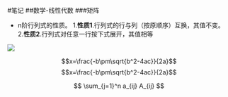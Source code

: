 <script type="text/x-mathjax-config">
  MathJax.Hub.Config({ TeX: { extensions: ["autobold.js"] }});
</script>
<script type="text/javascript"
    src="https://cdn.mathjax.org/mathjax/latest/MathJax.js?config=TeX-AMS_HTML">
</script>

#笔记
##数学-线性代数
###矩阵
+ n阶行列式的性质。
    1.**性质1**.行列式的行与列（按原顺序）互换，其值不变。
    2.**性质2**.行列式对任意一行按下式展开，其值相等
<img src="http://chart.googleapis.com/chart?cht=tx&chl=D = a_{i1} A_{i1} + a_{i2} A_{i2} + ... + a_{in} A_{in} = |_sum_{{j = 1};{n};{a_{ij}}}A_{ij}" style="border:none;">

$$x=\frac{-b\pm\sqrt{b^2-4ac}}{2a}$$
$$x=\frac{-b\pm\sqrt{b^2-4ac}}{2a}$$

$$
\sum_{j=1}^n a_{ij} A_{ij}
$$
